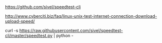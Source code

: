 https://github.com/sivel/speedtest-cli

http://www.cyberciti.biz/faq/linux-unix-test-internet-connection-download-upload-speed/


curl -s https://raw.githubusercontent.com/sivel/speedtest-cli/master/speedtest.py | python -
